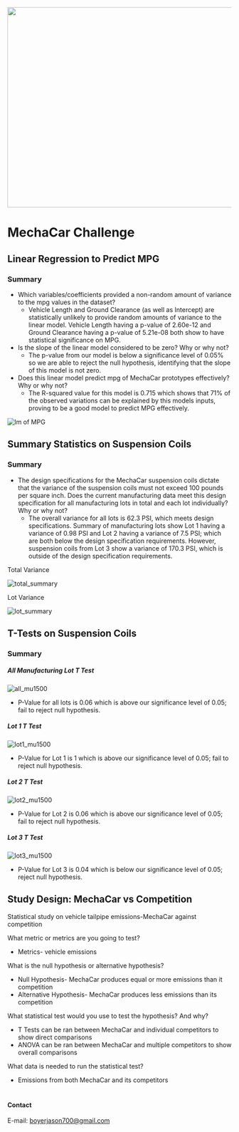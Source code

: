 <p align="center">
<img width="700" height="450" src="https://user-images.githubusercontent.com/74840026/135734402-340f3368-a54f-41db-b4d9-5d1349c0c985.png">                                      
</p>


# MechaCar Challenge

## Linear Regression to Predict MPG
### Summary

- Which variables/coefficients provided a non-random amount of variance to the mpg values in the dataset?
  - Vehicle Length and Ground Clearance (as well as Intercept) are statistically unlikely to provide random amounts of variance to the linear model. Vehicle Length having a p-value of 2.60e-12 and Ground Clearance having a p-value of 5.21e-08 both show to have statistical significance on MPG.
- Is the slope of the linear model considered to be zero? Why or why not?
  - The p-value from our model is below a significance level of 0.05% so we are able to reject the null hypothesis, identifying that the slope of this model is not zero. 
- Does this linear model predict mpg of MechaCar prototypes effectively? Why or why not?
  - The R-squared value for this model is 0.715 which shows that 71% of the observed variations can be explained by this models inputs, proving to be a good model to predict MPG effectively.

![lm of MPG](https://user-images.githubusercontent.com/74840026/135731826-743fdd32-cea7-4bc5-831e-20919b14f1bb.PNG)

## Summary Statistics on Suspension Coils
### Summary

- The design specifications for the MechaCar suspension coils dictate that the variance of the suspension coils must not exceed 100 pounds per square inch. Does the current manufacturing data meet this design specification for all manufacturing lots in total and each lot individually? Why or why not?
  - The overall variance for all lots is 62.3 PSI, which meets design specifications.  Summary of manufacturing lots show Lot 1 having a variance of 0.98 PSI and Lot 2 having a variance of 7.5 PSI; which are both below the design specification requirements.  However, suspension coils from Lot 3 show a variance of 170.3 PSI, which is outside of the design specification requirements.

Total Variance

![total_summary](https://user-images.githubusercontent.com/74840026/135732750-c313c87a-56ec-4fb4-8291-e5c601e86bd9.PNG)
<br>

Lot Variance

![lot_summary](https://user-images.githubusercontent.com/74840026/135732752-a77aa29a-595c-41e0-9c71-2b2ba5cc3c95.PNG)

## T-Tests on Suspension Coils
### Summary
##### All Manufacturing Lot T Test

![all_mu1500](https://user-images.githubusercontent.com/74840026/135733347-42c801f9-58d4-4cc5-ad3d-d138b4ec3c59.PNG)
- P-Value for all lots is 0.06 which is above our significance level of 0.05; fail to reject null hypothesis.


##### Lot 1 T Test

![lot1_mu1500](https://user-images.githubusercontent.com/74840026/135733314-df781499-3b07-409e-b8a6-565fcf8177bb.PNG)
- P-Value for Lot 1 is 1 which is above our significance level of 0.05; fail to reject null hypothesis.


##### Lot 2 T Test

![lot2_mu1500](https://user-images.githubusercontent.com/74840026/135733316-2146b29c-2aee-423a-b770-9f8a037356ff.PNG)
- P-Value for Lot 2 is 0.06 which is above our significance level of 0.05; fail to reject null hypothesis.


##### Lot 3 T Test

![lot3_mu1500](https://user-images.githubusercontent.com/74840026/135733319-dc3b5f3c-0130-431c-adc1-47eedf63f99b.PNG)
- P-Value for Lot 3 is 0.04 which is below our significance level of 0.05; reject null hypothesis.

## Study Design: MechaCar vs Competition
Statistical study on vehicle tailpipe emissions-MechaCar against competition

What metric or metrics are you going to test?
- Metrics- vehicle emissions

What is the null hypothesis or alternative hypothesis?
- Null Hypothesis- MechaCar produces equal or more emissions than it competition
- Alternative Hypothesis- MechaCar produces less emissions than its competition

What statistical test would you use to test the hypothesis? And why?
- T Tests can be ran between MechaCar and individual competitors to show direct comparisons
- ANOVA can be ran between MechaCar and multiple competitors to show overall comparisons

What data is needed to run the statistical test?
- Emissions from both MechaCar and its competitors 

# 
#### Contact
E-mail: boyerjason700@gmail.com


